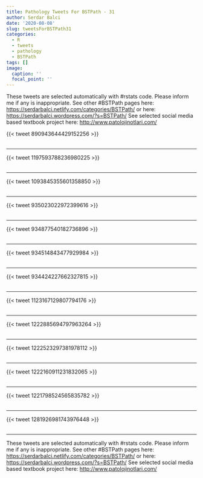 ```yaml
---
title: Pathology Tweets For BSTPath - 31
author: Serdar Balci
date: '2020-08-08'
slug: tweetsForBSTPath31
categories:
  - R
  - tweets
  - pathology
  - BSTPath
tags: []
image:
  caption: ''
  focal_point: ''
---
```



These tweets are selected automatically with #rstats code. Please inform me if any is inappropriate.
See other #BSTPath pages here: https://serdarbalci.netlify.com/categories/BSTPath/  or here: https://serdarbalci.wordpress.com/?s=BSTPath/ 
See selected social media based textbook project here: http://www.patolojinotlari.com/

{{< tweet 890943644429152256 >}}
<br>
<br>
<hr>
{{< tweet 1197593788236980225 >}}
<br>
<br>
<hr>
{{< tweet 1093845355601358850 >}}
<br>
<br>
<hr>
{{< tweet 935023022972399616 >}}
<br>
<br>
<hr>
{{< tweet 934877540182736896 >}}
<br>
<br>
<hr>
{{< tweet 934514843477929984 >}}
<br>
<br>
<hr>
{{< tweet 934424227662327815 >}}
<br>
<br>
<hr>
{{< tweet 1123167129807794176 >}}
<br>
<br>
<hr>
{{< tweet 1222885694797963264 >}}
<br>
<br>
<hr>
{{< tweet 1222523297381978112 >}}
<br>
<br>
<hr>
{{< tweet 1222160911231832065 >}}
<br>
<br>
<hr>
{{< tweet 1221798524565835782 >}}
<br>
<br>
<hr>
{{< tweet 1281926981743976448 >}}
<br>
<br>
<hr>


These tweets are selected automatically with #rstats code. Please inform me if any is inappropriate.
See other #BSTPath pages here: https://serdarbalci.netlify.com/categories/BSTPath/  or here: https://serdarbalci.wordpress.com/?s=BSTPath/ 
See selected social media based textbook project here: http://www.patolojinotlari.com/
